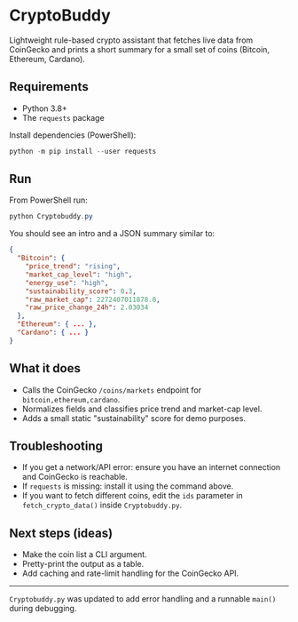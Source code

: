 # CryptoBuddy

Lightweight rule-based crypto assistant that fetches live data from CoinGecko and prints a short summary for a small set of coins (Bitcoin, Ethereum, Cardano).

## Requirements
- Python 3.8+
- The `requests` package

Install dependencies (PowerShell):

```powershell
python -m pip install --user requests
```

## Run
From PowerShell run:

```powershell
python Cryptobuddy.py
```

You should see an intro and a JSON summary similar to:

```json
{
  "Bitcoin": {
    "price_trend": "rising",
    "market_cap_level": "high",
    "energy_use": "high",
    "sustainability_score": 0.3,
    "raw_market_cap": 2272407011878.0,
    "raw_price_change_24h": 2.03034
  },
  "Ethereum": { ... },
  "Cardano": { ... }
}
```

## What it does
- Calls the CoinGecko `/coins/markets` endpoint for `bitcoin,ethereum,cardano`.
- Normalizes fields and classifies price trend and market-cap level.
- Adds a small static "sustainability" score for demo purposes.

## Troubleshooting
- If you get a network/API error: ensure you have an internet connection and CoinGecko is reachable.
- If `requests` is missing: install it using the command above.
- If you want to fetch different coins, edit the `ids` parameter in `fetch_crypto_data()` inside `Cryptobuddy.py`.

## Next steps (ideas)
- Make the coin list a CLI argument.
- Pretty-print the output as a table.
- Add caching and rate-limit handling for the CoinGecko API.

---


`Cryptobuddy.py` was updated to add error handling and a runnable `main()` during debugging.
